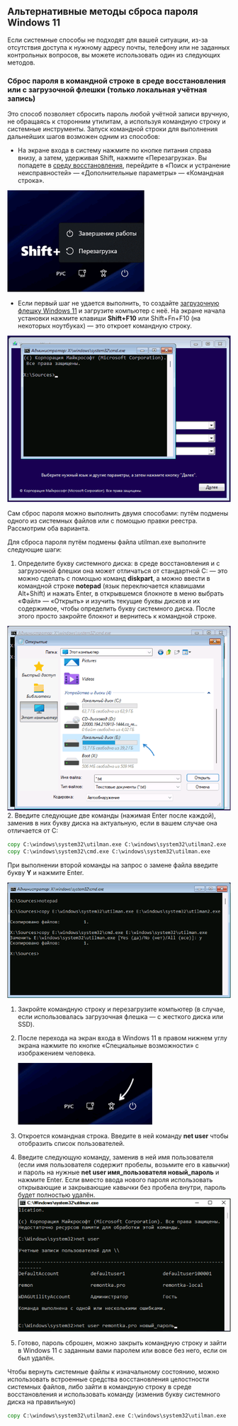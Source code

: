 ## Альтернативные методы сброса пароля Windows 11

Если системные способы не подходят для вашей ситуации, из-за отсутствия доступа к нужному адресу почты, телефону или не заданных контрольных вопросов, вы можете использовать один из следующих методов.

### Сброс пароля в командной строке в среде восстановления или с загрузочной флешки (только локальная учётная запись)

Это способ позволяет сбросить пароль любой учётной записи вручную, не обращаясь к сторонним утилитам, а используя командную строку и системные инструменты. Запуск командной строки для выполнения дальнейших шагов возможен одним из способов:

- На экране входа в систему нажмите по кнопке питания справа внизу, а затем, удерживая Shift, нажмите «Перезагрузка». Вы попадете в [среду восстановления](https://remontka.pro/recovery-environment-windows-11/), перейдите в «Поиск и устранение неисправностей» — «Дополнительные параметры» — «Командная строка».

![Зайти в среду восстановления с экрана блокировки Windows 11](/Media/Windows_10-11_password_reset/Зайти_в_среду_восстановления_с_экрана_блокировки_Windows_11.png)

- Если первый шаг не удается выполнить, то создайте [загрузочную флешку Windows 11](https://remontka.pro/windows-11-boot-usb/) и загрузите компьютер с неё. На экране начала установки нажмите клавиши **Shift+F10** или Shift+Fn+F10 (на некоторых ноутбуках) — это откроет командную строку.

![Запуск командной строки с загрузочной флешки](/Media/Windows_10-11_password_reset/Запуск_командной_строки_с_загрузочной_флешки.png)

Сам сброс пароля можно выполнить двумя способами: путём подмены одного из системных файлов или с помощью правки реестра. Рассмотрим оба варианта.

Для сброса пароля путём подмены файла utilman.exe выполните следующие шаги:

1. Определите букву системного диска: в среде восстановления и с загрузочной флешки она может отличаться от стандартной C: — это можно сделать с помощью команд **diskpart**, а можно ввести в командной строке **notepad** (язык переключается клавишами Alt+Shift) и нажать Enter, в открывшемся блокноте в меню выбрать «Файл» — «Открыть» и изучить текущие буквы дисков и их содержимое, чтобы определить букву системного диска. После этого просто закройте блокнот и вернитесь к командной строке.

![Посмотреть текущую букву системного диска](/Media/Windows_10-11_password_reset/Посмотреть_текущую_букву_системного_диска.png)
2. Введите следующие две команды (нажимая Enter после каждой), заменив в них букву диска на актуальную, если в вашем случае она отличается от C:

```cmd
copy C:\windows\system32\utilman.exe C:\windows\system32\utilman2.exe
copy C:\windows\system32\cmd.exe C:\windows\system32\utilman.exe
```

При выполнении второй команды на запрос о замене файла введите букву **Y** и нажмите Enter.

![Подмена utilman.exe файлом cmd.exe](/Media/Windows_10-11_password_reset/Подмена_utilman.exe_файлом_cmd.exe.png)

1. Закройте командную строку и перезагрузите компьютер (в случае, если использовалась загрузочная флешка — с жесткого диска или SSD).
2. После перехода на экран входа в Windows 11 в правом нижнем углу экрана нажмите по кнопке «Специальные возможности» с изображением человека. 
   
   ![Открыть командную строку через специальные возможности](/Media/Windows_10-11_password_reset/Открыть_командную_строку_через_специальные_возможности.png)

1. Откроется командная строка. Введите в ней команду **net user** чтобы отобразить список пользователей.
2. Введите следующую команду, заменив в ней имя пользователя (если имя пользователя содержит пробелы, возьмите его в кавычки) и пароль на нужные **net user имя_пользователя новый_пароль** и нажмите Enter. Если вместо ввода нового пароля использовать открывающие и закрывающие кавычки без пробела внутри, пароль будет полностью удалён. ![Сброс пароля Windows 11 на экране блокировки](/Media/Windows_10-11_password_reset/Сброс_пароля_Windows_11_на_экране_блокировки.png)
3. Готово, пароль сброшен, можно закрыть командную строку и зайти в Windows 11 с заданным вами паролем или вовсе без него, если он был удалён.

Чтобы вернуть системные файлы к изначальному состоянию, можно использовать встроенные средства восстановления целостности системных файлов, либо зайти в командную строку в среде восстановления и использовать команду (изменив букву системного диска на правильную)

```cmd
copy C:\windows\system32\utilman2.exe C:\windows\system32\utilman.exe
```
